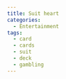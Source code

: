 ```yaml
---
title: Suit heart
categories:
  - Entertainment
tags:
  - card
  - cards
  - suit
  - deck
  - gambling
---
```

